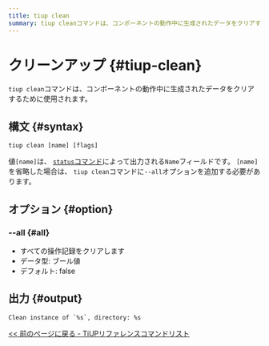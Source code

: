 ```yaml
---
title: tiup clean
summary: tiup cleanコマンドは、コンポーネントの動作中に生成されたデータをクリアするために使用されます。
---
```


# クリーンアップ {#tiup-clean}

`tiup clean`コマンドは、コンポーネントの動作中に生成されたデータをクリアするために使用されます。

## 構文 {#syntax}

```shell
tiup clean [name] [flags]
```

値`[name]`は、 [`status`コマンド](/tiup/tiup-command-status.md)によって出力される`Name`フィールドです。 `[name]`を省略した場合は、 `tiup clean`コマンドに`--all`オプションを追加する必要があります。

## オプション {#option}

### &#x20;--all {#all}

-   すべての操作記録をクリアします
-   データ型: ブール値
-   デフォルト: false

## 出力 {#output}

    Clean instance of `%s`, directory: %s

[&lt;&lt; 前のページに戻る - TiUPリファレンスコマンドリスト](/tiup/tiup-reference.md#command-list)
